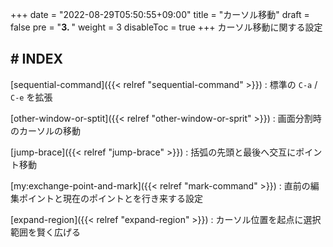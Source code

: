+++
date = "2022-08-29T05:50:55+09:00"
title = "カーソル移動"
draft = false
pre = "<b>3. </b>"
weight = 3
disableToc = true
+++
カーソル移動に関する設定

## # INDEX

[sequential-command]({{< relref "sequential-command" >}})
: 標準の `C-a` / `C-e` を拡張

[other-window-or-sptit]({{< relref "other-window-or-sprit" >}})
: 画面分割時のカーソルの移動

[jump-brace]({{< relref "jump-brace" >}})
: 括弧の先頭と最後へ交互にポイント移動

[my:exchange-point-and-mark]({{< relref "mark-command" >}})
: 直前の編集ポイントと現在のポイントとを行き来する設定

[expand-region]({{< relref "expand-region" >}})
: カーソル位置を起点に選択範囲を賢く広げる

